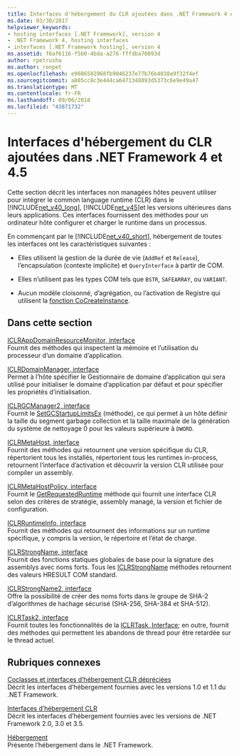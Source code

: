 ```yaml
---
title: Interfaces d'hébergement du CLR ajoutées dans .NET Framework 4 et 4.5
ms.date: 03/30/2017
helpviewer_keywords:
- hosting interfaces [.NET Framework], version 4
- .NET Framework 4, hosting interfaces
- interfaces [.NET Framework hosting], version 4
ms.assetid: f6af6116-f5b0-4bda-a276-fffdba70893d
author: rpetrusha
ms.author: ronpet
ms.openlocfilehash: e9086502968fb9046237e77b76b4038a9f32f4ef
ms.sourcegitcommit: a885cc8c3e444ca6471348893d5373c6e9e49a47
ms.translationtype: MT
ms.contentlocale: fr-FR
ms.lasthandoff: 09/06/2018
ms.locfileid: "43871732"
---
```

# <a name="clr-hosting-interfaces-added-in-the-net-framework-4-and-45"></a>Interfaces d'hébergement du CLR ajoutées dans .NET Framework 4 et 4.5
Cette section décrit les interfaces non managées hôtes peuvent utiliser pour intégrer le common language runtime (CLR) dans le [!INCLUDE[net_v40_long](../../../../includes/net-v40-long-md.md)], [!INCLUDE[net_v45](../../../../includes/net-v45-md.md)]et les versions ultérieures dans leurs applications. Ces interfaces fournissent des méthodes pour un ordinateur hôte configurer et charger le runtime dans un processus.  
  
 En commençant par le [!INCLUDE[net_v40_short](../../../../includes/net-v40-short-md.md)], hébergement de toutes les interfaces ont les caractéristiques suivantes :  
  
-   Elles utilisent la gestion de la durée de vie (`AddRef` et `Release`), l’encapsulation (contexte implicite) et `QueryInterface` à partir de COM.  
  
-   Elles n’utilisent pas les types COM tels que `BSTR`, `SAFEARRAY`, ou `VARIANT`.  
  
-   Aucun modèle cloisonné, d’agrégation, ou l’activation de Registre qui utilisent la [fonction CoCreateInstance](https://go.microsoft.com/fwlink/?LinkId=142894).  
  
## <a name="in-this-section"></a>Dans cette section  
 [ICLRAppDomainResourceMonitor, interface](../../../../docs/framework/unmanaged-api/hosting/iclrappdomainresourcemonitor-interface.md)  
 Fournit des méthodes qui inspectent la mémoire et l’utilisation du processeur d’un domaine d’application.  
  
 [ICLRDomainManager, interface](../../../../docs/framework/unmanaged-api/hosting/iclrdomainmanager-interface.md)  
 Permet à l’hôte spécifier le Gestionnaire de domaine d’application qui sera utilisé pour initialiser le domaine d’application par défaut et pour spécifier les propriétés d’initialisation.  
  
 [ICLRGCManager2, interface](../../../../docs/framework/unmanaged-api/hosting/iclrgcmanager2-interface.md)  
 Fournit le [SetGCStartupLimitsEx](../../../../docs/framework/unmanaged-api/hosting/iclrgcmanager2-setgcstartuplimitsex-method.md) (méthode), ce qui permet à un hôte définir la taille du segment garbage collection et la taille maximale de la génération du système de nettoyage 0 pour les valeurs supérieure à `DWORD`.  
  
 [ICLRMetaHost, interface](../../../../docs/framework/unmanaged-api/hosting/iclrmetahost-interface.md)  
 Fournit des méthodes qui retournent une version spécifique du CLR, répertorient tous les installés, répertorient tous les runtimes in-process, retournent l’interface d’activation et découvrir la version CLR utilisée pour compiler un assembly.  
  
 [ICLRMetaHostPolicy, interface](../../../../docs/framework/unmanaged-api/hosting/iclrmetahostpolicy-interface.md)  
 Fournit le [GetRequestedRuntime](../../../../docs/framework/unmanaged-api/hosting/iclrmetahostpolicy-getrequestedruntime-method.md) méthode qui fournit une interface CLR selon des critères de stratégie, assembly managé, la version et fichier de configuration.  
  
 [ICLRRuntimeInfo, interface](../../../../docs/framework/unmanaged-api/hosting/iclrruntimeinfo-interface.md)  
 Fournit des méthodes qui retournent des informations sur un runtime spécifique, y compris la version, le répertoire et l’état de charge.  
  
 [ICLRStrongName, interface](../../../../docs/framework/unmanaged-api/hosting/iclrstrongname-interface.md)  
 Fournit des fonctions statiques globales de base pour la signature des assemblys avec noms forts. Tous les [ICLRStrongName](../../../../docs/framework/unmanaged-api/hosting/iclrstrongname-interface.md) méthodes retournent des valeurs HRESULT COM standard.  
  
 [ICLRStrongName2, interface](../../../../docs/framework/unmanaged-api/hosting/iclrstrongname2-interface.md)  
 Offre la possibilité de créer des noms forts dans le groupe de SHA-2 d’algorithmes de hachage sécurisé (SHA-256, SHA-384 et SHA-512).  
  
 [ICLRTask2, interface](../../../../docs/framework/unmanaged-api/hosting/iclrtask2-interface.md)  
 Fournit toutes les fonctionnalités de la [ICLRTask, Interface](../../../../docs/framework/unmanaged-api/hosting/iclrtask-interface.md); en outre, fournit des méthodes qui permettent les abandons de thread pour être retardée sur le thread actuel.  
  
## <a name="related-sections"></a>Rubriques connexes  
 [Coclasses et interfaces d’hébergement CLR dépréciées](../../../../docs/framework/unmanaged-api/hosting/deprecated-clr-hosting-interfaces-and-coclasses.md)  
 Décrit les interfaces d’hébergement fournies avec les versions 1.0 et 1.1 du .NET Framework.  
  
 [Interfaces d’hébergement CLR](../../../../docs/framework/unmanaged-api/hosting/clr-hosting-interfaces.md)  
 Décrit les interfaces d’hébergement fournies avec les versions de .NET Framework 2.0, 3.0 et 3.5.  
  
 [Hébergement](../../../../docs/framework/unmanaged-api/hosting/index.md)  
 Présente l’hébergement dans le .NET Framework.

